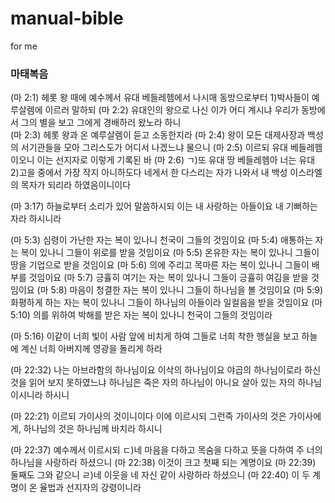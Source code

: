 # manual-bible
for me


### 마태복음
(마 2:1)	헤롯 왕 때에 예수께서 유대 베들레헴에서 나시매 동방으로부터 1)박사들이 예루살렘에 이르러 말하되 
(마 2:2)	유대인의 왕으로 나신 이가 어디 계시냐 우리가 동방에서 그의 별을 보고 그에게 경배하러 왔노라 하니  
(마 2:3)	헤롯 왕과 온 예루살렘이 듣고 소동한지라
(마 2:4)	왕이 모든 대제사장과 백성의 서기관들을 모아 그리스도가 어디서 나겠느냐 물으니
(마 2:5)	이르되 유대 베들레헴이오니 이는 선지자로 이렇게 기록된 바
(마 2:6)	ㄱ)또 유대 땅 베들레헴아 너는 유대 2)고을 중에서 가장 작지 아니하도다 
            네게서 한 다스리는 자가 나와서 내 백성 이스라엘의 목자가 되리라 하였음이니이다
            
(마 3:17)	하늘로부터 소리가 있어 말씀하시되 이는 내 사랑하는 아들이요 내 기뻐하는 자라 하시니라

(마 5:3)	심령이 가난한 자는 복이 있나니 천국이 그들의 것임이요
(마 5:4)	애통하는 자는 복이 있나니 그들이 위로를 받을 것임이요
(마 5:5)	온유한 자는 복이 있나니 그들이 땅을 기업으로 받을 것임이요
(마 5:6)	의에 주리고 목마른 자는 복이 있나니 그들이 배부를 것임이요
(마 5:7)	긍휼히 여기는 자는 복이 있나니 그들이 긍휼히 여김을 받을 것임이요
(마 5:8)	마음이 청결한 자는 복이 있나니 그들이 하나님을 볼 것임이요
(마 5:9)	화평하게 하는 자는 복이 있나니 그들이 하나님의 아들이라 일컬음을 받을 것임이요
(마 5:10)	의를 위하여 박해를 받은 자는 복이 있나니 천국이 그들의 것임이라


(마 5:16)	이같이 너희 빛이 사람 앞에 비치게 하여 그들로 너희 착한 행실을 보고 하늘에 계신 너희 아버지께 영광을 돌리게 하라

(마 22:32) 나는 아브라함의 하나님이요 이삭의 하나님이요 야곱의 하나님이로라 하신 것을 읽어 보지 못하였느냐 
           하나님은 죽은 자의 하나님이 아니요 살아 있는 자의 하나님이시니라 하시니

(마 22:21)	이르되 가이사의 것이니이다 이에 이르시되 그런즉 가이사의 것은 가이사에게, 하나님의 것은 하나님께 바치라 하시니

(마 22:37)	예수께서 이르시되 ㄷ)네 마음을 다하고 목숨을 다하고 뜻을 다하여 주 너의 하나님을 사랑하라 하셨으니
(마 22:38)	이것이 크고 첫째 되는 계명이요
(마 22:39)	둘째도 그와 같으니 ㄹ)네 이웃을 네 자신 같이 사랑하라 하셨으니
(마 22:40)	이 두 계명이 온 율법과 선지자의 강령이니라
